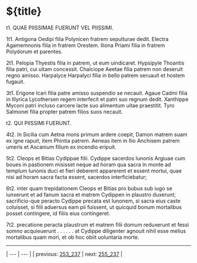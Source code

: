 # ${title}

t1. QUAE PIISSIMAE FUERUNT VEL PIISSIMI.



1t1. Antigona Oedipi filia Polynicen fratrem sepulturae dedit. Electra Agamemnonis filia in fratrem Orestem. Iliona Priami filia in fratrem Polydorum et parentes.



2t1. Pelopia Thyestis filia in patrem, ut eum uindicaret. Hypsipyle Thoantis filia patri, cui uitam concessit. Chalciope Aeetae filia patrem non deseruit regno amisso. Harpalyce Harpalyci filia in bello patrem seruauit et hostem fugauit.



3t1. Erigone Icari filia patre amisso suspendio se necauit. Agaue Cadmi filia in Illyrica Lycothersen regem interfecit et patri suo regnum dedit. Xanthippe Myconi patri incluso carcere lacte suo alimentum uitae praestitit. Tyro Salmonei filia propter patrem filios suos necauit.



t2. QUI PIISSIMI FUERUNT.



4t2. In Sicilia cum Aetna mons primum ardere coepit, Damon matrem suam ex igne rapuit, item Phintia patrem. Aeneas item in Ilio Anchisem patrem umeris et Ascanium filium ex incendio eripuit.



5t2. Cleops et Bitias Cydippae filii. Cydippe sacerdos Iunonis Argiuae cum boues in pastionem misisset neque ad horam qua sacra in monte ad templum Iunonis duci et fieri deberent apparerent et essent mortui, quae nisi ad horam sacra facta essent, sacerdos interficiebatur;



6t2. inter quam trepidationem Cleops et Bitias pro bubus sub iugo se iunxerunt et ad fanum sacra et matrem Cydippen in plaustro duxerunt; sacrificio-que peracto Cydippe precata est Iunonem, si sacra eius caste coluisset, si filii aduersus eam pii fuissent, ut quicquid bonum mortalibus posset contingere, id filiis eius contingeret.



7t2. precatione peracta plaustrum et matrem filii domum reduxerunt et fessi somno acquieuerunt . . . . . . at Cydippe diligenter agnouit nihil esse melius mortalibus quam mori, et ob hoc obiit uoluntaria morte.



---

| --- | --- |
| previous: [253_237](../253_237/) | next: [255_237](../255_237/) |